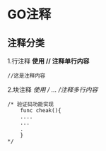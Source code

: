 # GO注释

## 注释分类
1.行注释
**使用 // 注释单行内容**
```
//这是注释内容
```

2.块注释
**使用 /* ... */注释多行内容**
```
/* 验证码功能实现 
	func cheak(){
	....
	...
	.
	}
*/
```
